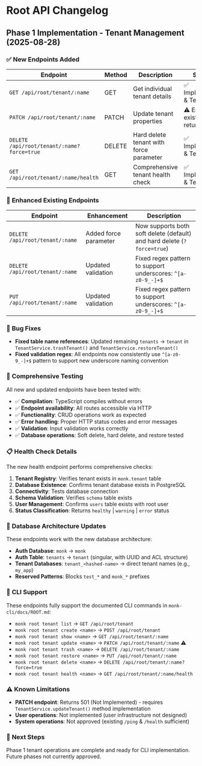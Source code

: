 # Root API Changelog

## Phase 1 Implementation - Tenant Management (2025-08-28)

### ✅ **New Endpoints Added**

| **Endpoint** | **Method** | **Description** | **Status** |
|--------------|------------|-----------------|------------|
| `GET /api/root/tenant/:name` | GET | Get individual tenant details | ✅ Implemented & Tested |
| `PATCH /api/root/tenant/:name` | PATCH | Update tenant properties | ⚠️ Endpoint exists, returns 501 |
| `DELETE /api/root/tenant/:name?force=true` | DELETE | Hard delete tenant with force parameter | ✅ Implemented & Tested |
| `GET /api/root/tenant/:name/health` | GET | Comprehensive tenant health check | ✅ Implemented & Tested |

### 🔧 **Enhanced Existing Endpoints**

| **Endpoint** | **Enhancement** | **Description** |
|--------------|-----------------|-----------------|
| `DELETE /api/root/tenant/:name` | Added force parameter | Now supports both soft delete (default) and hard delete (`?force=true`) |
| `DELETE /api/root/tenant/:name` | Updated validation | Fixed regex pattern to support underscores: `^[a-z0-9_-]+$` |
| `PUT /api/root/tenant/:name` | Updated validation | Fixed regex pattern to support underscores: `^[a-z0-9_-]+$` |

### 🐛 **Bug Fixes**

- **Fixed table name references**: Updated remaining `tenants` → `tenant` in `TenantService.trashTenant()` and `TenantService.restoreTenant()`
- **Fixed validation regex**: All endpoints now consistently use `^[a-z0-9_-]+$` pattern to support new underscore naming convention

### 🧪 **Comprehensive Testing**

All new and updated endpoints have been tested with:

- ✅ **Compilation**: TypeScript compiles without errors
- ✅ **Endpoint availability**: All routes accessible via HTTP
- ✅ **Functionality**: CRUD operations work as expected
- ✅ **Error handling**: Proper HTTP status codes and error messages
- ✅ **Validation**: Input validation works correctly
- ✅ **Database operations**: Soft delete, hard delete, and restore tested

### 📋 **Health Check Details**

The new health endpoint performs comprehensive checks:

1. **Tenant Registry**: Verifies tenant exists in `monk.tenant` table
2. **Database Existence**: Confirms tenant database exists in PostgreSQL
3. **Connectivity**: Tests database connection
4. **Schema Validation**: Verifies `schema` table exists
5. **User Management**: Confirms `users` table exists with root user
6. **Status Classification**: Returns `healthy` | `warning` | `error` status

### 🔀 **Database Architecture Updates**

These endpoints work with the new database architecture:

- **Auth Database**: `monk` → `monk`
- **Auth Table**: `tenants` → `tenant` (singular, with UUID and ACL structure)
- **Tenant Databases**: `tenant_<hashed-name>` → direct tenant names (e.g., `my_app`)
- **Reserved Patterns**: Blocks `test_*` and `monk_*` prefixes

### 📖 **CLI Support**

These endpoints fully support the documented CLI commands in `monk-cli/docs/ROOT.md`:

- `monk root tenant list` → `GET /api/root/tenant`
- `monk root tenant create <name>` → `POST /api/root/tenant`
- `monk root tenant show <name>` → `GET /api/root/tenant/:name`
- `monk root tenant update <name>` → `PATCH /api/root/tenant/:name` ⚠️
- `monk root tenant trash <name>` → `DELETE /api/root/tenant/:name`
- `monk root tenant restore <name>` → `PUT /api/root/tenant/:name`
- `monk root tenant delete <name>` → `DELETE /api/root/tenant/:name?force=true`
- `monk root tenant health <name>` → `GET /api/root/tenant/:name/health`

### ⚠️ **Known Limitations**

- **PATCH endpoint**: Returns 501 (Not Implemented) - requires `TenantService.updateTenant()` method implementation
- **User operations**: Not implemented (user infrastructure not designed)
- **System operations**: Not approved (existing `/ping` & `/health` sufficient)

### 🎯 **Next Steps**

Phase 1 tenant operations are complete and ready for CLI implementation. Future phases not currently approved.